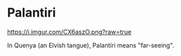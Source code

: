 

# Palantiri

https://i.imgur.com/CX6aszO.png?raw=true

In Quenya (an Elvish tangue), Palantíri means "far-seeing".

